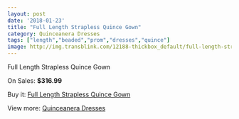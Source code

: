 ```yaml
---
layout: post
date: '2018-01-23'
title: "Full Length Strapless Quince Gown"
category: Quinceanera Dresses
tags: ["length","beaded","prom","dresses","quince"]
image: http://img.transblink.com/12188-thickbox_default/full-length-strapless-quince-gown.jpg
---
```

Full Length Strapless Quince Gown

On Sales: **$316.99**
<a href="https://www.transblink.com/en/quinceanera-dresses/3964-full-length-strapless-quince-gown.html"><amp-img layout="responsive" width="600" height="600" src="//img.transblink.com/12188-thickbox_default/full-length-strapless-quince-gown.jpg" alt="Full Length Strapless Quince Gown 0" /></a>
<a href="https://www.transblink.com/en/quinceanera-dresses/3964-full-length-strapless-quince-gown.html"><amp-img layout="responsive" width="600" height="600" src="//img.transblink.com/12190-thickbox_default/full-length-strapless-quince-gown.jpg" alt="Full Length Strapless Quince Gown 1" /></a>
<a href="https://www.transblink.com/en/quinceanera-dresses/3964-full-length-strapless-quince-gown.html"><amp-img layout="responsive" width="600" height="600" src="//img.transblink.com/12189-thickbox_default/full-length-strapless-quince-gown.jpg" alt="Full Length Strapless Quince Gown 2" /></a>

Buy it: [Full Length Strapless Quince Gown](https://www.transblink.com/en/quinceanera-dresses/3964-full-length-strapless-quince-gown.html "Full Length Strapless Quince Gown")

View more: [Quinceanera Dresses](https://www.transblink.com/en/11-quinceanera-dresses "Quinceanera Dresses")